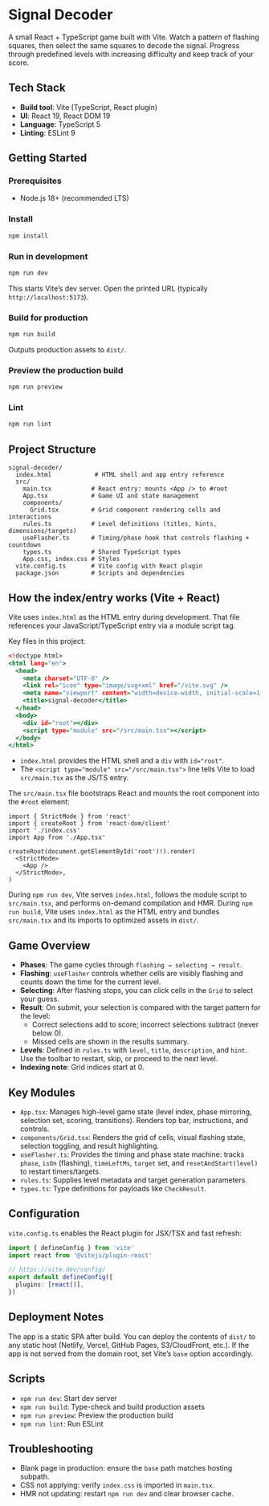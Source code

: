 # Signal Decoder

A small React + TypeScript game built with Vite. Watch a pattern of flashing squares, then select the same squares to decode the signal. Progress through predefined levels with increasing difficulty and keep track of your score.

## Tech Stack
- **Build tool**: Vite (TypeScript, React plugin)
- **UI**: React 19, React DOM 19
- **Language**: TypeScript 5
- **Linting**: ESLint 9

## Getting Started

### Prerequisites
- Node.js 18+ (recommended LTS)

### Install
```bash
npm install
```

### Run in development
```bash
npm run dev
```
This starts Vite’s dev server. Open the printed URL (typically `http://localhost:5173`).

### Build for production
```bash
npm run build
```
Outputs production assets to `dist/`.

### Preview the production build
```bash
npm run preview
```

### Lint
```bash
npm run lint
```

## Project Structure

```
signal-decoder/
  index.html            # HTML shell and app entry reference
  src/
    main.tsx           # React entry: mounts <App /> to #root
    App.tsx            # Game UI and state management
    components/
      Grid.tsx         # Grid component rendering cells and interactions
    rules.ts           # Level definitions (titles, hints, dimensions/targets)
    useFlasher.ts      # Timing/phase hook that controls flashing + countdown
    types.ts           # Shared TypeScript types
    App.css, index.css # Styles
  vite.config.ts       # Vite config with React plugin
  package.json         # Scripts and dependencies
```

## How the index/entry works (Vite + React)

Vite uses `index.html` as the HTML entry during development. That file references your JavaScript/TypeScript entry via a module script tag.

Key files in this project:

```1:14:signal-decoder/index.html
<!doctype html>
<html lang="en">
  <head>
    <meta charset="UTF-8" />
    <link rel="icon" type="image/svg+xml" href="/vite.svg" />
    <meta name="viewport" content="width=device-width, initial-scale=1.0" />
    <title>signal-decoder</title>
  </head>
  <body>
    <div id="root"></div>
    <script type="module" src="/src/main.tsx"></script>
  </body>
</html>
```

- `index.html` provides the HTML shell and a `div` with `id="root"`.
- The `<script type="module" src="/src/main.tsx">` line tells Vite to load `src/main.tsx` as the JS/TS entry.

The `src/main.tsx` file bootstraps React and mounts the root component into the `#root` element:

```1:11:signal-decoder/src/main.tsx
import { StrictMode } from 'react'
import { createRoot } from 'react-dom/client'
import './index.css'
import App from './App.tsx'

createRoot(document.getElementById('root')!).render(
  <StrictMode>
    <App />
  </StrictMode>,
)
```

During `npm run dev`, Vite serves `index.html`, follows the module script to `src/main.tsx`, and performs on-demand compilation and HMR. During `npm run build`, Vite uses `index.html` as the HTML entry and bundles `src/main.tsx` and its imports to optimized assets in `dist/`.

## Game Overview

- **Phases**: The game cycles through `flashing → selecting → result`.
- **Flashing**: `useFlasher` controls whether cells are visibly flashing and counts down the time for the current level.
- **Selecting**: After flashing stops, you can click cells in the `Grid` to select your guess.
- **Result**: On submit, your selection is compared with the target pattern for the level:
  - Correct selections add to score; incorrect selections subtract (never below 0).
  - Missed cells are shown in the results summary.
- **Levels**: Defined in `rules.ts` with `level`, `title`, `description`, and `hint`. Use the toolbar to restart, skip, or proceed to the next level.
 - **Indexing note**: Grid indices start at 0.

## Key Modules

- `App.tsx`: Manages high-level game state (level index, phase mirroring, selection set, scoring, transitions). Renders top bar, instructions, and controls.
- `components/Grid.tsx`: Renders the grid of cells, visual flashing state, selection toggling, and result highlighting.
- `useFlasher.ts`: Provides the timing and phase state machine: tracks `phase`, `isOn` (flashing), `timeLeftMs`, `target` set, and `resetAndStart(level)` to restart timers/targets.
- `rules.ts`: Supplies level metadata and target generation parameters.
- `types.ts`: Type definitions for payloads like `CheckResult`.

## Configuration

`vite.config.ts` enables the React plugin for JSX/TSX and fast refresh:

```1:8:signal-decoder/vite.config.ts
import { defineConfig } from 'vite'
import react from '@vitejs/plugin-react'

// https://vite.dev/config/
export default defineConfig({
  plugins: [react()],
})
```

## Deployment Notes

The app is a static SPA after build. You can deploy the contents of `dist/` to any static host (Netlify, Vercel, GitHub Pages, S3/CloudFront, etc.). If the app is not served from the domain root, set Vite’s `base` option accordingly.

## Scripts

- `npm run dev`: Start dev server
- `npm run build`: Type-check and build production assets
- `npm run preview`: Preview the production build
- `npm run lint`: Run ESLint

## Troubleshooting

- Blank page in production: ensure the `base` path matches hosting subpath.
- CSS not applying: verify `index.css` is imported in `main.tsx`.
- HMR not updating: restart `npm run dev` and clear browser cache.

